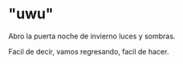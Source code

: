 # "uwu"

Abro la puerta
noche de invierno
luces y sombras.

Facil de decir,
vamos regresando,
facil de hacer.
